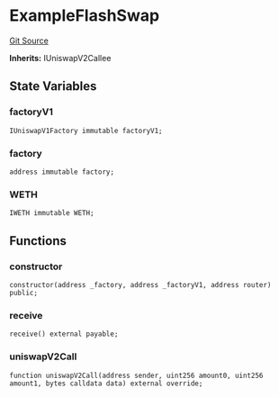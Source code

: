 # ExampleFlashSwap
[Git Source](https://github.com/leeftk/prophetrouter/blob/a744328dd4441e9a4607bb5d3ed0087221d31252/src/contracts/examples/ExampleFlashSwap.sol)

**Inherits:**
IUniswapV2Callee


## State Variables
### factoryV1

```solidity
IUniswapV1Factory immutable factoryV1;
```


### factory

```solidity
address immutable factory;
```


### WETH

```solidity
IWETH immutable WETH;
```


## Functions
### constructor


```solidity
constructor(address _factory, address _factoryV1, address router) public;
```

### receive


```solidity
receive() external payable;
```

### uniswapV2Call


```solidity
function uniswapV2Call(address sender, uint256 amount0, uint256 amount1, bytes calldata data) external override;
```


